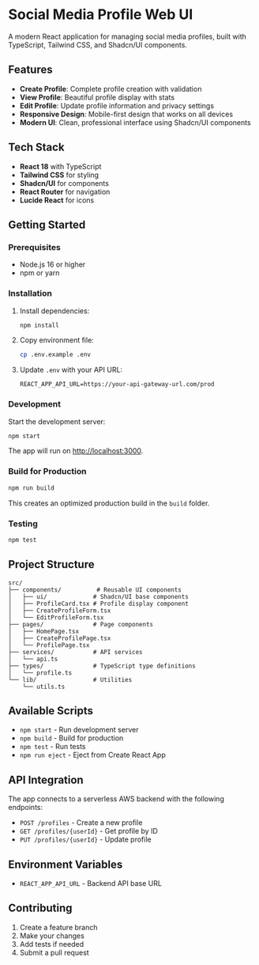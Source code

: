 # Social Media Profile Web UI

A modern React application for managing social media profiles, built with TypeScript, Tailwind CSS, and Shadcn/UI components.

## Features

- **Create Profile**: Complete profile creation with validation
- **View Profile**: Beautiful profile display with stats
- **Edit Profile**: Update profile information and privacy settings
- **Responsive Design**: Mobile-first design that works on all devices
- **Modern UI**: Clean, professional interface using Shadcn/UI components

## Tech Stack

- **React 18** with TypeScript
- **Tailwind CSS** for styling
- **Shadcn/UI** for components
- **React Router** for navigation
- **Lucide React** for icons

## Getting Started

### Prerequisites

- Node.js 16 or higher
- npm or yarn

### Installation

1. Install dependencies:
   ```bash
   npm install
   ```

2. Copy environment file:
   ```bash
   cp .env.example .env
   ```

3. Update `.env` with your API URL:
   ```
   REACT_APP_API_URL=https://your-api-gateway-url.com/prod
   ```

### Development

Start the development server:

```bash
npm start
```

The app will run on [http://localhost:3000](http://localhost:3000).

### Build for Production

```bash
npm run build
```

This creates an optimized production build in the `build` folder.

### Testing

```bash
npm test
```

## Project Structure

```
src/
├── components/          # Reusable UI components
│   ├── ui/             # Shadcn/UI base components
│   ├── ProfileCard.tsx # Profile display component
│   ├── CreateProfileForm.tsx
│   └── EditProfileForm.tsx
├── pages/              # Page components
│   ├── HomePage.tsx
│   ├── CreateProfilePage.tsx
│   └── ProfilePage.tsx
├── services/           # API services
│   └── api.ts
├── types/              # TypeScript type definitions
│   └── profile.ts
└── lib/                # Utilities
    └── utils.ts
```

## Available Scripts

- `npm start` - Run development server
- `npm build` - Build for production
- `npm test` - Run tests
- `npm run eject` - Eject from Create React App

## API Integration

The app connects to a serverless AWS backend with the following endpoints:

- `POST /profiles` - Create a new profile
- `GET /profiles/{userId}` - Get profile by ID
- `PUT /profiles/{userId}` - Update profile

## Environment Variables

- `REACT_APP_API_URL` - Backend API base URL

## Contributing

1. Create a feature branch
2. Make your changes
3. Add tests if needed
4. Submit a pull request